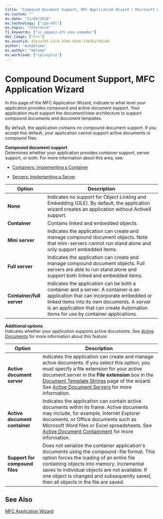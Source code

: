 ```yaml
---
title: "Compound Document Support, MFC Application Wizard | Microsoft Docs"
ms.custom: ""
ms.date: "11/04/2016"
ms.technology: ["cpp-mfc"]
ms.topic: "reference"
f1_keywords: ["vc.appwiz.mfc.exe.compdoc"]
dev_langs: ["C++"]
ms.assetid: 42e1af83-12c4-438d-92eb-13835afdb148
author: "mikeblome"
ms.author: "mblome"
ms.workload: ["cplusplus"]
---
```

# Compound Document Support, MFC Application Wizard
In this page of the MFC Application Wizard, indicate to what level your application provides compound and active document support. Your application must support the document/view architecture to support compound documents and document templates.  
  
 By default, the application contains no compound document support. If you accept this default, your application cannot support active documents or compound files.  
  
 **Compound document support**  
 Determines whether your application provides container support, server support, or both. For more information about this area, see:  
  
-   [Containers: Implementing a Container](../../mfc/containers-implementing-a-container.md)  
  
-   [Servers: Implementing a Server](../../mfc/servers-implementing-a-server.md)  
  
|Option|Description|  
|------------|-----------------|  
|**None**|Indicates no support for Object Linking and Embedding (OLE). By default, the application wizard creates an application without ActiveX support.|  
|**Container**|Contains linked and embedded objects.|  
|**Mini server**|Indicates the application can create and manage compound document objects. Note that mini-servers cannot run stand alone and only support embedded items.|  
|**Full server**|Indicates the application can create and manage compound document objects. Full servers are able to run stand alone and support both linked and embedded items.|  
|**Container/full server**|Indicates the application can be both a container and a server. A container is an application that can incorporate embedded or linked items into its own documents. A server is an application that can create Automation items for use by container applications.|  
  
 **Additional options**  
 Indicates whether your application supports active documents. See [Active Documents](../../mfc/active-documents.md) for more information about this feature.  
  
|Option|Description|  
|------------|-----------------|  
|**Active document server**|Indicates the application can create and manage active documents. If you select this option, you must specify a file extension for your active document server in the **File extension** box in the [Document Template Strings](../../mfc/reference/document-template-strings-mfc-application-wizard.md) page of the wizard. See [Active Document Servers](../../mfc/active-document-servers.md) for more information.|  
|**Active document container**|Indicates the application can contain active documents within its frame. Active documents may include, for example, Internet Explorer documents, or Office documents such as Microsoft Word files or Excel spreadsheets. See [Active Document Containment](../../mfc/active-document-containment.md) for more information.|  
|**Support for compound files**|Does not serialize the container application's documents using the compound-file format. This option forces the loading of an entire file containing objects into memory. Incremental saves to individual objects are not available. If one object is changed and subsequently saved, then all objects in the file are saved.|  
  
## See Also  
 [MFC Application Wizard](../../mfc/reference/mfc-application-wizard.md)

